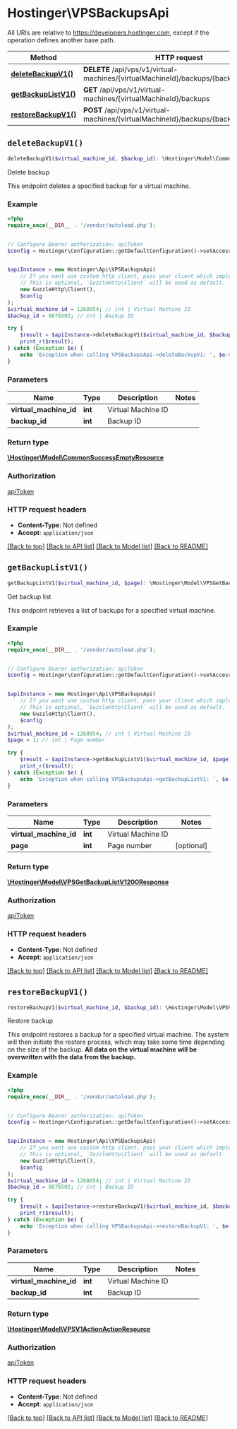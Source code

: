 # Hostinger\VPSBackupsApi

All URIs are relative to https://developers.hostinger.com, except if the operation defines another base path.

| Method | HTTP request | Description |
| ------------- | ------------- | ------------- |
| [**deleteBackupV1()**](VPSBackupsApi.md#deleteBackupV1) | **DELETE** /api/vps/v1/virtual-machines/{virtualMachineId}/backups/{backupId} | Delete backup |
| [**getBackupListV1()**](VPSBackupsApi.md#getBackupListV1) | **GET** /api/vps/v1/virtual-machines/{virtualMachineId}/backups | Get backup list |
| [**restoreBackupV1()**](VPSBackupsApi.md#restoreBackupV1) | **POST** /api/vps/v1/virtual-machines/{virtualMachineId}/backups/{backupId}/restore | Restore backup |


## `deleteBackupV1()`

```php
deleteBackupV1($virtual_machine_id, $backup_id): \Hostinger\Model\CommonSuccessEmptyResource
```

Delete backup

This endpoint deletes a specified backup for a virtual machine.

### Example

```php
<?php
require_once(__DIR__ . '/vendor/autoload.php');


// Configure Bearer authorization: apiToken
$config = Hostinger\Configuration::getDefaultConfiguration()->setAccessToken('YOUR_ACCESS_TOKEN');


$apiInstance = new Hostinger\Api\VPSBackupsApi(
    // If you want use custom http client, pass your client which implements `GuzzleHttp\ClientInterface`.
    // This is optional, `GuzzleHttp\Client` will be used as default.
    new GuzzleHttp\Client(),
    $config
);
$virtual_machine_id = 1268054; // int | Virtual Machine ID
$backup_id = 8676502; // int | Backup ID

try {
    $result = $apiInstance->deleteBackupV1($virtual_machine_id, $backup_id);
    print_r($result);
} catch (Exception $e) {
    echo 'Exception when calling VPSBackupsApi->deleteBackupV1: ', $e->getMessage(), PHP_EOL;
}
```

### Parameters

| Name | Type | Description  | Notes |
| ------------- | ------------- | ------------- | ------------- |
| **virtual_machine_id** | **int**| Virtual Machine ID | |
| **backup_id** | **int**| Backup ID | |

### Return type

[**\Hostinger\Model\CommonSuccessEmptyResource**](../Model/CommonSuccessEmptyResource.md)

### Authorization

[apiToken](../../README.md#apiToken)

### HTTP request headers

- **Content-Type**: Not defined
- **Accept**: `application/json`

[[Back to top]](#) [[Back to API list]](../../README.md#endpoints)
[[Back to Model list]](../../README.md#models)
[[Back to README]](../../README.md)

## `getBackupListV1()`

```php
getBackupListV1($virtual_machine_id, $page): \Hostinger\Model\VPSGetBackupListV1200Response
```

Get backup list

This endpoint retrieves a list of backups for a specified virtual machine.

### Example

```php
<?php
require_once(__DIR__ . '/vendor/autoload.php');


// Configure Bearer authorization: apiToken
$config = Hostinger\Configuration::getDefaultConfiguration()->setAccessToken('YOUR_ACCESS_TOKEN');


$apiInstance = new Hostinger\Api\VPSBackupsApi(
    // If you want use custom http client, pass your client which implements `GuzzleHttp\ClientInterface`.
    // This is optional, `GuzzleHttp\Client` will be used as default.
    new GuzzleHttp\Client(),
    $config
);
$virtual_machine_id = 1268054; // int | Virtual Machine ID
$page = 1; // int | Page number

try {
    $result = $apiInstance->getBackupListV1($virtual_machine_id, $page);
    print_r($result);
} catch (Exception $e) {
    echo 'Exception when calling VPSBackupsApi->getBackupListV1: ', $e->getMessage(), PHP_EOL;
}
```

### Parameters

| Name | Type | Description  | Notes |
| ------------- | ------------- | ------------- | ------------- |
| **virtual_machine_id** | **int**| Virtual Machine ID | |
| **page** | **int**| Page number | [optional] |

### Return type

[**\Hostinger\Model\VPSGetBackupListV1200Response**](../Model/VPSGetBackupListV1200Response.md)

### Authorization

[apiToken](../../README.md#apiToken)

### HTTP request headers

- **Content-Type**: Not defined
- **Accept**: `application/json`

[[Back to top]](#) [[Back to API list]](../../README.md#endpoints)
[[Back to Model list]](../../README.md#models)
[[Back to README]](../../README.md)

## `restoreBackupV1()`

```php
restoreBackupV1($virtual_machine_id, $backup_id): \Hostinger\Model\VPSV1ActionActionResource
```

Restore backup

This endpoint restores a backup for a specified virtual machine.  The system will then initiate the restore process, which may take some time depending on the size of the backup.  **All data on the virtual machine will be overwritten with the data from the backup.**

### Example

```php
<?php
require_once(__DIR__ . '/vendor/autoload.php');


// Configure Bearer authorization: apiToken
$config = Hostinger\Configuration::getDefaultConfiguration()->setAccessToken('YOUR_ACCESS_TOKEN');


$apiInstance = new Hostinger\Api\VPSBackupsApi(
    // If you want use custom http client, pass your client which implements `GuzzleHttp\ClientInterface`.
    // This is optional, `GuzzleHttp\Client` will be used as default.
    new GuzzleHttp\Client(),
    $config
);
$virtual_machine_id = 1268054; // int | Virtual Machine ID
$backup_id = 8676502; // int | Backup ID

try {
    $result = $apiInstance->restoreBackupV1($virtual_machine_id, $backup_id);
    print_r($result);
} catch (Exception $e) {
    echo 'Exception when calling VPSBackupsApi->restoreBackupV1: ', $e->getMessage(), PHP_EOL;
}
```

### Parameters

| Name | Type | Description  | Notes |
| ------------- | ------------- | ------------- | ------------- |
| **virtual_machine_id** | **int**| Virtual Machine ID | |
| **backup_id** | **int**| Backup ID | |

### Return type

[**\Hostinger\Model\VPSV1ActionActionResource**](../Model/VPSV1ActionActionResource.md)

### Authorization

[apiToken](../../README.md#apiToken)

### HTTP request headers

- **Content-Type**: Not defined
- **Accept**: `application/json`

[[Back to top]](#) [[Back to API list]](../../README.md#endpoints)
[[Back to Model list]](../../README.md#models)
[[Back to README]](../../README.md)
